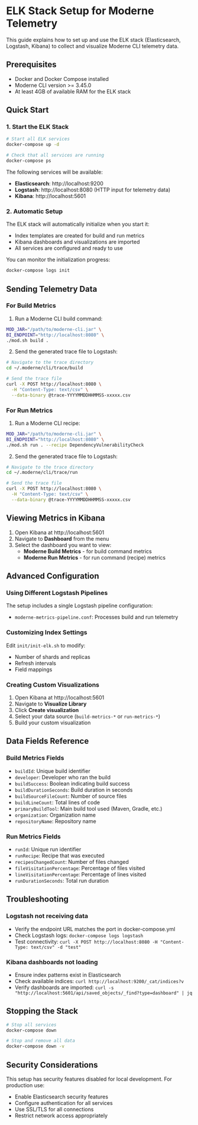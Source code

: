 # ELK Stack Setup for Moderne Telemetry

This guide explains how to set up and use the ELK stack (Elasticsearch, Logstash, Kibana) to collect and visualize Moderne CLI telemetry data.

## Prerequisites

- Docker and Docker Compose installed
- Moderne CLI version >= 3.45.0
- At least 4GB of available RAM for the ELK stack

## Quick Start

### 1. Start the ELK Stack

```bash
# Start all ELK services
docker-compose up -d

# Check that all services are running
docker-compose ps
```

The following services will be available:
- **Elasticsearch**: http://localhost:9200
- **Logstash**: http://localhost:8080 (HTTP input for telemetry data)
- **Kibana**: http://localhost:5601

### 2. Automatic Setup

The ELK stack will automatically initialize when you start it:
- Index templates are created for build and run metrics
- Kibana dashboards and visualizations are imported
- All services are configured and ready to use

You can monitor the initialization progress:
```bash
docker-compose logs init
```

## Sending Telemetry Data

### For Build Metrics

1. Run a Moderne CLI build command:
```bash
MOD_JAR="/path/to/moderne-cli.jar" \
BI_ENDPOINT="http://localhost:8080" \
./mod.sh build .
```

2. Send the generated trace file to Logstash:
```bash
# Navigate to the trace directory
cd ~/.moderne/cli/trace/build

# Send the trace file
curl -X POST http://localhost:8080 \
  -H "Content-Type: text/csv" \
  --data-binary @trace-YYYYMMDDHHMMSS-xxxxx.csv
```

### For Run Metrics

1. Run a Moderne CLI recipe:
```bash
MOD_JAR="/path/to/moderne-cli.jar" \
BI_ENDPOINT="http://localhost:8080" \
./mod.sh run . --recipe DependencyVulnerabilityCheck
```

2. Send the generated trace file to Logstash:
```bash
# Navigate to the trace directory
cd ~/.moderne/cli/trace/run

# Send the trace file
curl -X POST http://localhost:8080 \
  -H "Content-Type: text/csv" \
  --data-binary @trace-YYYYMMDDHHMMSS-xxxxx.csv
```

## Viewing Metrics in Kibana

1. Open Kibana at http://localhost:5601
2. Navigate to **Dashboard** from the menu
3. Select the dashboard you want to view:
   - **Moderne Build Metrics** - for build command metrics
   - **Moderne Run Metrics** - for run command (recipe) metrics

## Advanced Configuration

### Using Different Logstash Pipelines

The setup includes a single Logstash pipeline configuration:
- `moderne-metrics-pipeline.conf`: Processes build and run telemetry

### Customizing Index Settings

Edit `init/init-elk.sh` to modify:
- Number of shards and replicas
- Refresh intervals
- Field mappings

### Creating Custom Visualizations

1. Open Kibana at http://localhost:5601
2. Navigate to **Visualize Library**
3. Click **Create visualization**
4. Select your data source (`build-metrics-*` or `run-metrics-*`)
5. Build your custom visualization

## Data Fields Reference

### Build Metrics Fields
- `buildId`: Unique build identifier
- `developer`: Developer who ran the build
- `buildSuccess`: Boolean indicating build success
- `buildDurationSeconds`: Build duration in seconds
- `buildSourceFileCount`: Number of source files
- `buildLineCount`: Total lines of code
- `primaryBuildTool`: Main build tool used (Maven, Gradle, etc.)
- `organization`: Organization name
- `repositoryName`: Repository name

### Run Metrics Fields
- `runId`: Unique run identifier
- `runRecipe`: Recipe that was executed
- `recipesChangedCount`: Number of files changed
- `fileVisitationPercentage`: Percentage of files visited
- `lineVisitationPercentage`: Percentage of lines visited
- `runDurationSeconds`: Total run duration

## Troubleshooting

### Logstash not receiving data
- Verify the endpoint URL matches the port in docker-compose.yml
- Check Logstash logs: `docker-compose logs logstash`
- Test connectivity: `curl -X POST http://localhost:8080 -H "Content-Type: text/csv" -d "test"`

### Kibana dashboards not loading
- Ensure index patterns exist in Elasticsearch
- Check available indices: `curl http://localhost:9200/_cat/indices?v`
- Verify dashboards are imported: `curl -s "http://localhost:5601/api/saved_objects/_find?type=dashboard" | jq`

## Stopping the Stack

```bash
# Stop all services
docker-compose down

# Stop and remove all data
docker-compose down -v
```

## Security Considerations

This setup has security features disabled for local development. For production use:
- Enable Elasticsearch security features
- Configure authentication for all services
- Use SSL/TLS for all connections
- Restrict network access appropriately